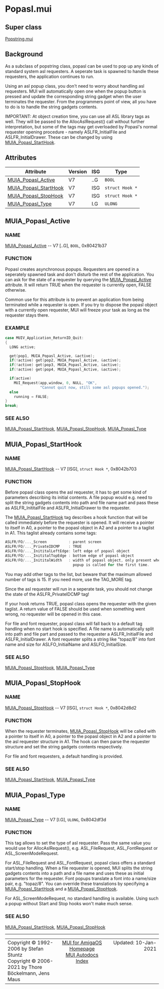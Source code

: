 # Popasl.mui
## Super class
[Popstring.mui](MUI_Popstring.md)
## Background
As a subclass of popstring class, popasl can be used to pop up any kinds of
standard system asl requesters. A seperate task is spawned to handle these
requesters, the application continues to run.

Using an asl popup class, you don't need to worry about handling asl
requesters. MUI will automatically open one when the popup button is pressed
and update the corresponding string gadget when the user terminates the
requester. From the programmers point of view, all you have to do is to
handle the string gadgets contents.

IMPORTANT: At object creation time, you can use all ASL library tags as
well. They will be passed to the AllocAslRequest() call without further
interpretation, but some of the tags may get overloaded by Popasl's normal
requester opening procedure - namely ASLFR_InitialFile and
ASLFR_InitialDrawer. These can be changed by using [MUIA_Popasl_StartHook](MUI_Popasl.md/#MUIA_Popasl_StartHook).
## Attributes
Attribute|Version|ISG|Type
---------|-------|---|----
[MUIA_Popasl_Active](MUI_Popasl.md/#MUIA_Popasl_Active)|V7|..G|`BOOL`
[MUIA_Popasl_StartHook](MUI_Popasl.md/#MUIA_Popasl_StartHook)|V7|ISG|`struct Hook *`
[MUIA_Popasl_StopHook](MUI_Popasl.md/#MUIA_Popasl_StopHook)|V7|ISG|`struct Hook *`
[MUIA_Popasl_Type](MUI_Popasl.md/#MUIA_Popasl_Type)|V7|I.G|`ULONG`

## MUIA_Popasl_Active
### NAME
[MUIA_Popasl_Active](MUI_Popasl.md/#MUIA_Popasl_Active) -- V7 [..G], `BOOL`, 0x80421b37

### FUNCTION
Popasl creates asynchronous popups. Requesters are opened in a seperately
spawned task and don't disturb the rest of the application. You can ask for
the state of a requester by querying the [MUIA_Popasl_Active](MUI_Popasl.md/#MUIA_Popasl_Active) attribute. It
will return TRUE when the requester is currently open, FALSE otherwise.

Common use for this attribute is to prevent an application from being
terminated while a requester is open. If you try to dispose the popasl
object with a currently open requester, MUI will freeze your task as long as
the requester stays there.

### EXAMPLE
```c++
case MUIV_Application_ReturnID_Quit:
{
  LONG active;

  get(pop1, MUIA_Popasl_Active, &active);
  if(!active) get(pop2, MUIA_Popasl_Active, &active);
  if(!active) get(pop3, MUIA_Popasl_Active, &active);
  if(!active) get(pop4, MUIA_Popasl_Active, &active);

  if(active)
    MUI_Request(app,window, 0, NULL, "OK",
                "Cannot quit now, still some asl popups opened.");
  else
    running = FALSE;
}
break;
```

### SEE ALSO
[MUIA_Popasl_StartHook](MUI_Popasl.md/#MUIA_Popasl_StartHook), [MUIA_Popasl_StopHook](MUI_Popasl.md/#MUIA_Popasl_StopHook), [MUIA_Popasl_Type](MUI_Popasl.md/#MUIA_Popasl_Type)

## MUIA_Popasl_StartHook
### NAME
[MUIA_Popasl_StartHook](MUI_Popasl.md/#MUIA_Popasl_StartHook) -- V7 [ISG], `struct Hook *`, 0x8042b703

### FUNCTION
Before popasl class opens the asl requester, it has to get some kind of
parameters describing its initial contents. A file popup would e.g. need to
split the string gadgets contents into path and file name part and pass
these as ASLFR_InititalFile and ASLFR_InitialDrawer to the requester.

The [MUIA_Popasl_StartHook](MUI_Popasl.md/#MUIA_Popasl_StartHook) tag describes a hook function that will be called
immediately before the requester is opened. It will receive a pointer to
itself in A0, a pointer to the popasl object in A2 and a pointer to a
taglist in A1. This taglist already contains some tags:

```c++
ASLFR/FO/..._Screen          : parent screen
ASLFR/FO/..._PrivateIDCMP    : TRUE
ASLFR/FO/..._InititalLeftEdge: left edge of popasl object
ASLFR/FO/..._InititalTopEdge : bottom edge of popasl object
ASLFR/FO/..._InititalWidth   : width of popasl object, only present when the
                               popup is called for the first time.
```

You may add other tags to the list, but beware that the maximum allowed
number of tags is 15. If you need more, use the TAG_MORE tag.

Since the asl requester will run in a seperate task, you should not change
the state of the ASLFR_PrivateIDCMP tag!

If your hook returns TRUE, popasl class opens the requester with the given
taglist. A return value of FALSE should be used when something went wrong,
no requester will be opened in this case.

For file and font requester, popasl class will fall back to a default tag
handling when no start hook is specified. A file name is automatically split
into path and file part and passed to the requester a ASLFR_InitialFile and
ASLFR_InitialDrawer. A font requester splits a string like "topaz/8" into
font name and size for ASLFO_InitialName and ASLFO_InitialSize.

### SEE ALSO
[MUIA_Popasl_StopHook](MUI_Popasl.md/#MUIA_Popasl_StopHook), [MUIA_Popasl_Type](MUI_Popasl.md/#MUIA_Popasl_Type)

## MUIA_Popasl_StopHook
### NAME
[MUIA_Popasl_StopHook](MUI_Popasl.md/#MUIA_Popasl_StopHook) -- V7 [ISG], `struct Hook *`, 0x8042d8d2

### FUNCTION
When the requester terminates, [MUIA_Popasl_StopHook](MUI_Popasl.md/#MUIA_Popasl_StopHook) will be called with a
pointer to itself in A0, a pointer to the popasl object in A2 and a pointer
to the asl requester structure in A1. The hook can then parse the requester
structure and set the string gadgets contents respectively.

For file and font requesters, a default handling is provided.

### SEE ALSO
[MUIA_Popasl_StartHook](MUI_Popasl.md/#MUIA_Popasl_StartHook), [MUIA_Popasl_Type](MUI_Popasl.md/#MUIA_Popasl_Type)

## MUIA_Popasl_Type
### NAME
[MUIA_Popasl_Type](MUI_Popasl.md/#MUIA_Popasl_Type) -- V7 [I.G], `ULONG`, 0x8042df3d

### FUNCTION
This tag allows to set the type of asl requester. Pass the same value you
would use for AllocAslRequest(), e.g. ASL_FileRequest, ASL_FontRequest or
ASL_ScreenModeRequest.

For ASL_FileRequest and ASL_FontRequest, popasl class offers a standard
start/stop handling. When a file requester is opened, MUI splits the string
gadgets contents into a path and a file name and uses these as initial
parameters for the requester. Font popups translate a font into a name/size
pair, e.g. "topaz/8". You can override these translations by specifying a
[MUIA_Popasl_StartHook](MUI_Popasl.md/#MUIA_Popasl_StartHook) and a [MUIA_Popasl_StopHook](MUI_Popasl.md/#MUIA_Popasl_StopHook).

For ASL_ScreenModeRequest, no standard handling is available. Using such a
popup without Start and Stop hooks won't make much sense.

### SEE ALSO
[MUIA_Popasl_StartHook](MUI_Popasl.md/#MUIA_Popasl_StartHook), [MUIA_Popasl_StopHook](MUI_Popasl.md/#MUIA_Popasl_StopHook)

----
<table class='compact' style='border: none; border-spacing: 0px; margin: 0px' width='100%'>
<tr>
<td style='text-align: left; vertical-align: top' width='33%'>Copyright &copy 1992-2006 by Stefan Stuntz<br>Copyright &copy 2006-2021 by Thore B&ouml;ckelmann, Jens Maus</TD>
<td style='text-align: center; vertical-align: top' width='33%'>
<a href=http://github.com/amiga-mui/muidev>MUI for AmigaOS Homepage</a><br>
<a href=http://github.com/amiga-mui/muidev/autodocs/autodocs.md>MUI Autodocs Index</a>
</td>
<td style='text-align: right; vertical-align: top' width='33%'>Updated: 10-Jan-2021</td>
</tr>
</table>

